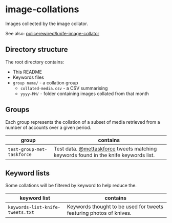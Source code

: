 # image-collations

Images collected by the image collator.

See also: [policerewired/knife-image-collator](https://github.com/PoliceRewired/knife-image-collator)

## Directory structure

The root directory contains:

* This README
* Keywords files
* `group name/` - a collation group
    * `collated-media.csv` - a CSV summarising 
    * `yyyy-MM/` - folder containing images collated from that month

## Groups

Each group represents the collation of a subset of media retrieved from a number of accounts over a given period.

| group                     | contains |
|---------------------------|----------|
| `test-group-met-taskforce`| Test data. [@mettaskforce](https://twitter.com/mpstaskforce) tweets matching keywords found in the knife keywords list. |

## Keyword lists

Some collations will be filtered by keyword to help reduce the.

| keyword list                     | contains |
|----------------------------------|----------|
| `keywords-list-knife-tweets.txt` | Keywords thought to be used for tweets featuring photos of knives. |
